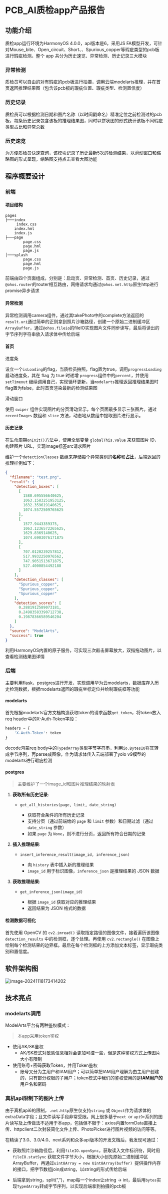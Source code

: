 # PCB_AI质检app产品报告

## 功能介绍

质检app运行环境为HarmonyOS 4.0.0，api版本是6，采用JS FA模型开发，可针对Mouse_bite、Open_circuit、Short、、Spurious_copper等瑕疵类型的pcb板进行瑕疵检测。整个 app 共分为历史速览、异常检测、历史记录三大模块

### 异常检测

质检员可以自由的对有瑕疵的pcb板进行拍摄，调用云端modelarts推理，并在首页返回推理结果图（包含该pcb板的瑕疵位置、瑕疵类型、检测置信度）

### 历史记录

质检员可以根据检测日期和图片名称（以时间戳命名）精准定位之前检测过的pcb板，每条历史记录包含该板的推理结果图，同时以饼状图的形式统计该板不同瑕疵类型占比和异常总数

### 历史速览

为方便质检员快速查询，该模块记录了历史最新5次的检测结果，以滑动窗口和缩略图的形式呈现，缩略图支持点击查看大图功能

## 程序概要设计

### 前端

#### 项目结构

```SHELL
pages
├───index
 	 index.css
	index.hml
	index.js
├───page
        page.css
        page.hml
        page.js
│───splash
        page.css
        page.hml
        page.js
```

前端由四个页面组成，分别是：启动页、异常检测、首页、历史记录，通过`@ohos.router`的router相互路由，网络请求均通过`@ohos.net.http`原生http进行promise异步请求

#### 异常检测

异常检测调用camera组件，通过其takePhoto中的complete方法返回的`result.uri`通过简单的正则拿到照片沙箱路径，创建一个原始二进制缓冲区`ArrayBuffer`，通过`@ohos.fileio`的fileIO实现图片文件同步读写，最后将读出的字节序列字符串放入请求体中传给后端

#### 首页

进度条

设立一个`isLoading`的flag，当质检员拍照，flag置为true，调用`progressLoading`启动进度条，其在 flag 为 true 时递增 `progress`组件中的`percent`，并使用 `setTimeout` 继续调用自己，实现循环更新，当`modelarts`推理返回推理结果图时flag置为false，此时首页渲染最新的检测结果图

滑动窗口

使用 `swiper` 组件实现图片的分页滑动显示，每个页面最多显示三张图片。通过 `recentImages` 数组和 `slice` 方法，动态地从数组中提取图片进行显示。

#### 历史记录

在生命周期`onInit()`方法中，使用全局变量 `globalThis.value` 来获取图片 ID，构建图片 URL，实现image标签src请求图片

维护一个`detectionClasses` 数组来存储每个异常类别的**名称**和**占比**，后端返回的推理样例如下：

```json
{
  "filename": "test.png",
  "result": {
    "detection_boxes": [
      [
        1580.695556640625,
        1063.1583251953125,
        1632.359619140625,
        1074.5572509765625
      ],
      [
        1577.9443359375,
        1063.1236572265625,
        1629.8369140625,
        1074.6903076171875
      ],
      [
        707.0120239257812,
        517.9932250976562,
        747.9051513671875,
        527.4000854492188
      ]
    ],
    "detection_classes": [
      "Spurious_copper",
      "Spurious_copper",
      "Spurious_copper"
    ],
    "detection_scores": [
      0.2881912589073181,
      0.24983583390712738,
      0.19878366589546204
    ]
  },
  "source": "ModelArts",
  "success": true
}
```

利用HarmonyOS内置的原子服务，可实现三次敲击屏幕放大，双指拖动图片，以查看检测结果图详情

### 后端

主要利用flask，postgres进行开发，实现调用华为云modelarts，数据库存入历史检测数据，根据modelarts返回的瑕疵坐标定位并绘制瑕疵框等功能

#### modelarts

首先根据modelarts官方文档构造获取token的请求函数`get_token`，将token放入req header中的X-Auth-Token字段：

```py
headers = {
    'X-Auth-Token': token
}
```

decode鸿蒙req body中的`TypedArray`类型字节字符串，利用`io.BytesIO`将其转成字节序列，再parse成图像，作为请求体传入云端部署了yolo v9模型的modelarts进行瑕疵检测

#### postgres

> 主要维护了一个image_id和图片推理结果的映射表

1. **获取所有历史记录**:

   - ```
     get_all_histories(page, limit, date_string)
     ```

     - 获取符合条件的所有历史记录
     - 支持分页（通过前端给的 `page` 和 `limit` 参数）和日期过滤（通过 `date_string` 参数）
     - 如果 `page` 为 `None`，则不进行分页，返回所有符合日期的记录

2. **插入推理结果**:

   - ```
     insert_inference_result(image_id, inference_json)
     ```

     - 向 `history` 表中插入新的推理结果
     - `image_id` 用于标识图像，`inference_json` 是推理结果的 JSON 数据

3. **获取推理结果**:

   - ```
     get_inference_json(image_id)
     ```

     - 根据 `image_id` 获取对应的推理结果
     - 返回结果为 JSON 格式的数据

#### 检测数据可视化

首先使用 OpenCV 的 `cv2.imread()` 读取指定路径的图像文件，接着遍历该图像 `detection_results` 中的检测框，逐个处理。再使用 `cv2.rectangle()` 在图像上绘制每个检测结果的边界框。最后在每个检测框的上方添加文本标签，显示瑕疵类别和置信度。

## 软件架构图

![image-20241118173414202](架构图.png)

## 技术亮点

### modelarts调用

ModelArts平台有两种鉴权模式：

> 本app采用token鉴权

- 使用AK/SK鉴权
  - AK/SK模式对敏感信息相对会更加可控一些，但是这种鉴权方式上传图片大小有限制
- 使用账号+密码获取Token，并用Token鉴权
  - 账号又分为主用户和IAM用户；可以简单把IAM用户理解为由主用户创建的，只有部分权限的子用户；token模式中我们的鉴权使用的是**IAM用户的**用户名和密码

### 真机api限制下的图片上传

由于真机api6的限制，`.net.http`原生仅支持`string` 或 `Object`作为请求体的extraData字段；且文件读写手段非常受限。网上很多基于`next `or `api9+`系列的图片读写及上传做法不适用于本app，包括但不限于：axios内置formData直接上传、httpclient二次封装简化文件上传、PhotoPicker进行图片视频的访问等等。

在精读了3.0、3.0/4.0、next系列和众多api版本的开发文档后，我发现可通过：

* 获取照片沙箱路径后，利用`fileIO.openSync`，获取读入文件标识符，同时用`fileIO.statSync` 获取文件字节大小，根据大小创先原始二进制缓冲区ArrayBuffer，再通过`uint8Array = new Uint8Array(buffer) `提供操作内存的接口，把字节数组join成string，以string的形式传给后端

* 后端拿到string，split(”,”)，map每一个index让string → int，最后用`bytes`实现`TypedArray`转成字节序列，以实现后端拿到拍摄的pcb板